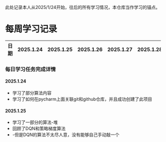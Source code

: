 此处记录本人从2025/1/24开始，往后的所有学习情况，本仓库当作学习的锚点。
# 每周学习记录

| 日期       | 2025.1.24 | 2025.1.25 | 2025.1.26 | 2025.1.27 | 2025.1.28 | 2025.1.29 | 2025.1.30 |
|------------|-----------|-----------|-----------|-----------|-----------|-----------|-----------|

### **每日学习任务完成详情**
#### 2025.1.24
- 学习了部分算法内容
- 学习了如何在pycharm上面关联git和github仓库，并且成功创建了此项目

#### 2025.1.25
- 学习了一部分的算法-堆
- 回顾了DQN和策略梯度算法
- -但是DQN的算法不太尽人意，没有能够自己手动敲一个
